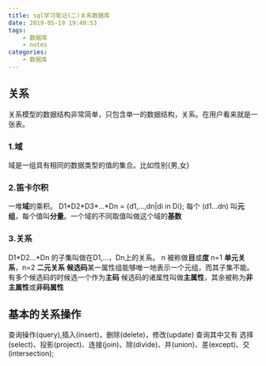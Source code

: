 ```yaml
---
title: sql学习笔记(二)关系数据库
date: 2019-05-19 19:40:53
tags:
    - 数据库
    - notes
categories:
    - 数据库
---
```

## 关系
关系模型的数据结构非常简单，只包含单一的数据结构，关系。在用户看来就是一张表。
### 1.域
域是一组具有相同的数据类型的值的集合。比如性别{男,女}
### 2.笛卡尔积
一堆**域**的乘积。
D1\*D2\*D3\*...\*Dn = {d1,...,dn|di in Di};
每个 (d1...dn) 叫**元组**，每个值叫**分量**。一个域的不同取值叫做这个域的**基数**
### 3.关系
D1\*D2\...\*Dn 的子集叫做在D1,...，Dn上的关系。
n 被称做**目**或**度**
n=1 **单元关系**，n=2 **二元关系**
**候选码**某一属性组能够唯一地表示一个元组，而其子集不能。有多个候选码的时候选一个作为**主码**
候选码的诸属性叫做**主属性**，其余被称为**非主属性**或**非码属性**
## 基本的关系操作
查询操作(query),插入(insert)，删除(delete)，修改(update)
查询其中又有 选择(select)、投影(project)、连接(join)、除(divide)、并(union)、差(except)、交(intersection);
